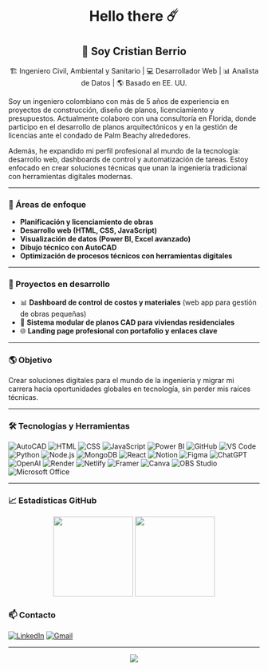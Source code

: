 
<h1 align="center"> Hello there ☄️</h1>
<h2 align="center">👋 Soy Cristian Berrio</h2>
<p align="center">🏗️ Ingeniero Civil, Ambiental y Sanitario | 💻 Desarrollador Web | 📊 Analista de Datos | 🌎 Basado en EE. UU. </p>

Soy un ingeniero colombiano con más de 5 años de experiencia en proyectos de construcción, diseño de planos, licenciamiento y presupuestos. Actualmente colaboro con una consultoría en Florida, donde participo en el desarrollo de planos arquitectónicos y en la gestión de licencias ante el condado de Palm Beachy alrededores.

Además, he expandido mi perfil profesional al mundo de la tecnología: desarrollo web, dashboards de control y automatización de tareas. Estoy enfocado en crear soluciones técnicas que unan la ingeniería tradicional con herramientas digitales modernas.

---

### 🚀 Áreas de enfoque

- **Planificación y licenciamiento de obras**  
- **Desarrollo web (HTML, CSS, JavaScript)**  
- **Visualización de datos (Power BI, Excel avanzado)**  
- **Dibujo técnico con AutoCAD**  
- **Optimización de procesos técnicos con herramientas digitales**

---

### 💼 Proyectos en desarrollo

- 📊 **Dashboard de control de costos y materiales** (web app para gestión de obras pequeñas)
- 📐 **Sistema modular de planos CAD para viviendas residenciales**
- 🌐 **Landing page profesional con portafolio y enlaces clave**

---

### 🌎 Objetivo

Crear soluciones digitales para el mundo de la ingeniería y migrar mi carrera hacia oportunidades globales en tecnología, sin perder mis raíces técnicas.

---

### 🛠️ Tecnologías y Herramientas

![AutoCAD](https://img.shields.io/badge/AutoCAD-E60026?style=for-the-badge&logo=autodesk&logoColor=white)
![HTML](https://img.shields.io/badge/HTML5-E34F26?style=for-the-badge&logo=html5&logoColor=white)
![CSS](https://img.shields.io/badge/CSS3-1572B6?style=for-the-badge&logo=css3&logoColor=white)
![JavaScript](https://img.shields.io/badge/JavaScript-F7DF1E?style=for-the-badge&logo=javascript&logoColor=black)
![Power BI](https://img.shields.io/badge/Power%20BI-F2C811?style=for-the-badge&logo=powerbi&logoColor=black)
![GitHub](https://img.shields.io/badge/GitHub-000?style=for-the-badge&logo=github&logoColor=white)
![VS Code](https://img.shields.io/badge/VSCode-007ACC?style=for-the-badge&logo=visual-studio-code&logoColor=white)
![Python](https://img.shields.io/badge/Python-3776AB?style=for-the-badge&logo=python&logoColor=white)
![Node.js](https://img.shields.io/badge/Node.js-339933?style=for-the-badge&logo=nodedotjs&logoColor=white)
![MongoDB](https://img.shields.io/badge/MongoDB-47A248?style=for-the-badge&logo=mongodb&logoColor=white)
![React](https://img.shields.io/badge/React-20232A?style=for-the-badge&logo=react&logoColor=61DAFB)
![Notion](https://img.shields.io/badge/Notion-000000?style=for-the-badge&logo=notion&logoColor=white)
![Figma](https://img.shields.io/badge/Figma-F24E1E?style=for-the-badge&logo=figma&logoColor=white)
![ChatGPT](https://img.shields.io/badge/ChatGPT-00A67E?style=for-the-badge&logo=openai&logoColor=white)
![OpenAI](https://img.shields.io/badge/OpenAI-412991?style=for-the-badge&logo=openai&logoColor=white)
![Render](https://img.shields.io/badge/Render-46E3B7?style=for-the-badge&logo=render&logoColor=black)
![Netlify](https://img.shields.io/badge/Netlify-00C7B7?style=for-the-badge&logo=netlify&logoColor=white)
![Framer](https://img.shields.io/badge/Framer-0055FF?style=for-the-badge&logo=framer&logoColor=white)
![Canva](https://img.shields.io/badge/Canva-00C4CC?style=for-the-badge&logo=canva&logoColor=white)
![OBS Studio](https://img.shields.io/badge/OBS_Studio-302E31?style=for-the-badge&logo=obsstudio&logoColor=white)
![Microsoft Office](https://img.shields.io/badge/Microsoft_Office-D83B01?style=for-the-badge&logo=microsoft-office&logoColor=white)



---

### 📈 Estadísticas GitHub

<p align="center">
  <img src="https://github-readme-stats.vercel.app/api?username=felipeberrio&show_icons=true&theme=radical" height="160" />
  <img src="https://github-readme-stats.vercel.app/api/top-langs/?username=felipeberrio&layout=compact&theme=radical" height="160" />
</p>

### 📫 Contacto

[![LinkedIn](https://img.shields.io/badge/LinkedIn-blue?style=for-the-badge&logo=linkedin&logoColor=white)]([linkto:https://www.linkedin.com/in/cristianfelipebm/)
[![Gmail](https://img.shields.io/badge/Gmail-D14836?style=for-the-badge&logo=gmail&logoColor=white)](mailto:cristianberrio95@gmail.com)

---

<p align="center">
  <img src="https://komarev.com/ghpvc/?username=cristianberrio&label=Visitas+al+perfil&color=blue&style=flat" />
</p>
